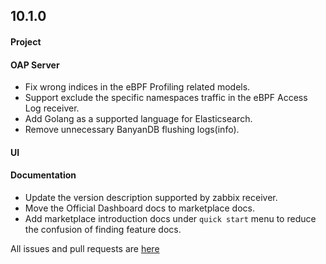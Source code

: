 ## 10.1.0

#### Project


#### OAP Server

* Fix wrong indices in the eBPF Profiling related models.
* Support exclude the specific namespaces traffic in the eBPF Access Log receiver.
* Add Golang as a supported language for Elasticsearch.
* Remove unnecessary BanyanDB flushing logs(info).

#### UI


#### Documentation

* Update the version description supported by zabbix receiver.
* Move the Official Dashboard docs to marketplace docs. 
* Add marketplace introduction docs under `quick start` menu to reduce the confusion of finding feature docs.

All issues and pull requests are [here](https://github.com/apache/skywalking/milestone/205?closed=1)
